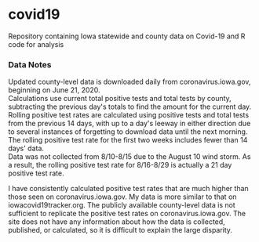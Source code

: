 # covid19
Repository containing Iowa statewide and county data on Covid-19 and R code for analysis

### Data Notes
Updated county-level data is downloaded daily from coronavirus.iowa.gov, beginning on June 21, 2020. <br>
Calculations use current total positive tests and total tests by county, subtracting the previous day's totals to find the amount for the current day. <br>
Rolling positive test rates are calculated using positive tests and total tests from the previous 14 days, with up to a day's leeway in either direction due to several instances of forgetting to download data until the next morning. <br>
The rolling positive test rate for the first two weeks includes fewer than 14 days' data. <br>
Data was not collected from 8/10-8/15 due to the August 10 wind storm. As a result, the rolling positive test rate for 8/16-8/29 is actually a 21 day positive test rate.

I have consistently calculated positive test rates that are much higher than those seen on coronavirus.iowa.gov. My data is more similar to that on iowacovid19tracker.org. The publicly available county-level data is not sufficient to replicate the positive test rates on coronavirus.iowa.gov. The site does not have any information about how the data is collected, published, or calculated, so it is difficult to explain the large disparity. 